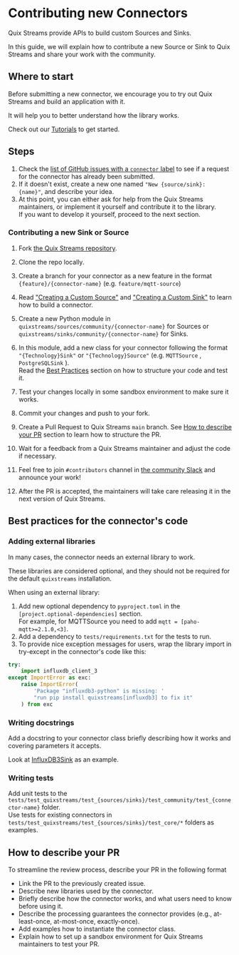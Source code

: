 # Contributing new Connectors

Quix Streams provide APIs to build custom Sources and Sinks.

In this guide, we will explain how to contribute a new Source or Sink to Quix Streams
and share your work with the community.

## Where to start
Before submitting a new connector, we encourage you to try out Quix Streams
and build an application with it. 

It will help you to better understand how the library works.

Check out our [Tutorials](../tutorials/README.md) to get started. 

## Steps

1. Check the [list of GitHub issues with a `connector` label](https://github.com/quixio/quix-streams/labels/connector) to see if a request for the connector has already been submitted.
2. If it doesn't exist, create a new one named `"New {source/sink}: {name}"`, and describe your idea. 
3. At this point, you can either ask for help from the Quix Streams maintainers, or implement it yourself and contribute it to the library.  
If you want to develop it yourself, proceed to the next section.


### Contributing a new Sink or Source

1. Fork [the Quix Streams repository](https://github.com/quixio/quix-streams/).

2. Clone the repo locally.

3. Create a branch for your connector as a new feature in the format `{feature}/{connector-name}` (e.g. `feature/mqtt-source`)

4. Read ["Creating a Custom Source"](sources/custom-sources.md) and ["Creating a Custom Sink"](sinks/custom-sinks.md) to learn how to build a connector.

5. Create a new Python module in `quixstreams/sources/community/{connector-name}` for Sources or `quixstreams/sinks/community/{connector-name}` for Sinks.

6. In this module, add a new class for your connector following the format `"{Technology}Sink"` or `"{Technology}Source"` (e.g. `MQTTSource` , `PostgreSQLSink` ).  
Read the [Best Practices](#best-practices-for-the-connectors-code) section on how to structure your code and test it.

7. Test your changes locally in some sandbox environment to make sure it works. 

8. Commit your changes and push to your fork.

9. Create a Pull Request to Quix Streams `main` branch.
See [How to describe your PR](#how-to-describe-your-pr) section to learn how to structure the PR.
   
10. Wait for a feedback from a Quix Streams maintainer and adjust the code if necessary.

11. Feel free to join `#contributors` channel in [the community Slack](https://quix.io/slack-invite) and announce your work!

12. After the PR is accepted, the maintainers will take care releasing it in the next version of Quix Streams.


## Best practices for the connector's code

### Adding external libraries
In many cases, the connector needs an external library to work.

These libraries are considered optional, and they should not be required for the default
`quixstreams` installation.

When using an external library:

1. Add new optional dependency to `pyproject.toml` in the `[project.optional-dependencies]`
section.  
For example, for MQTTSource you need to add `mqtt = [paho-mqtt>=2.1.0,<3]`.
2. Add a dependency to `tests/requirements.txt` for the tests to run.
3. To provide nice exception messages for users, wrap the library import in try-except in the connector's code like this:

```python
try:
    import influxdb_client_3
except ImportError as exc:
    raise ImportError(
        'Package "influxdb3-python" is missing: '
        "run pip install quixstreams[influxdb3] to fix it"
    ) from exc
```


### Writing docstrings
Add a docstring to your connector class briefly describing how it works and covering
parameters it accepts.

Look at [InfluxDB3Sink](../api-reference/sinks.md#influxdb3sink) as an example. 

### Writing tests
Add unit tests to the `tests/test_quixstreams/test_{sources/sinks}/test_community/test_{connector-name}` folder.  
Use tests for existing connectors in `tests/test_quixstreams/test_{sources/sinks}/test_core/*` folders as examples.


## How to describe your PR
To streamline the review process, describe your PR in the following format

- Link the PR to the previously created issue.
- Describe new libraries used by the connector.
- Briefly describe how the connector works, and what users need to know before using it.
- Describe the processing guarantees the connector provides (e.g., at-least-once, at-most-once, exactly-once).
- Add examples how to instantiate the connector class.
- Explain how to set up a sandbox environment for Quix Streams maintainers to test your PR.
